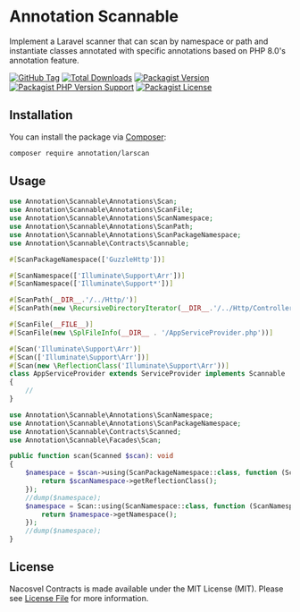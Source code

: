 # Annotation Scannable

Implement a Laravel scanner that can scan by namespace or path and instantiate classes annotated with specific annotations based on PHP 8.0's annotation feature.

[![GitHub Tag](https://img.shields.io/github/v/tag/dependencies-packagist/annotation-larscan)](https://github.com/dependencies-packagist/annotation-larscan/tags)
[![Total Downloads](https://img.shields.io/packagist/dt/annotation/larscan?style=flat-square)](https://packagist.org/packages/annotation/larscan)
[![Packagist Version](https://img.shields.io/packagist/v/annotation/larscan)](https://packagist.org/packages/annotation/larscan)
[![Packagist PHP Version Support](https://img.shields.io/packagist/php-v/annotation/larscan)](https://github.com/dependencies-packagist/annotation-larscan)
[![Packagist License](https://img.shields.io/github/license/dependencies-packagist/annotation-larscan)](https://github.com/dependencies-packagist/annotation-larscan)

## Installation

You can install the package via [Composer](https://getcomposer.org/):

```bash
composer require annotation/larscan
```

## Usage

```php
use Annotation\Scannable\Annotations\Scan;
use Annotation\Scannable\Annotations\ScanFile;
use Annotation\Scannable\Annotations\ScanNamespace;
use Annotation\Scannable\Annotations\ScanPath;
use Annotation\Scannable\Annotations\ScanPackageNamespace;
use Annotation\Scannable\Contracts\Scannable;

#[ScanPackageNamespace(['GuzzleHttp'])]

#[ScanNamespace(['Illuminate\Support\Arr'])]
#[ScanNamespace(['Illuminate\Support*'])]

#[ScanPath(__DIR__.'/../Http/')]
#[ScanPath(new \RecursiveDirectoryIterator(__DIR__.'/../Http/Controllers'))]

#[ScanFile(__FILE__)]
#[ScanFile(new \SplFileInfo(__DIR__ . '/AppServiceProvider.php'))]

#[Scan('Illuminate\Support\Arr')]
#[Scan(['Illuminate\Support\Arr'])]
#[Scan(new \ReflectionClass('Illuminate\Support\Arr'))]
class AppServiceProvider extends ServiceProvider implements Scannable
{
    //
}
```

```php
use Annotation\Scannable\Annotations\ScanNamespace;
use Annotation\Scannable\Annotations\ScanPackageNamespace;
use Annotation\Scannable\Contracts\Scanned;
use Annotation\Scannable\Facades\Scan;

public function scan(Scanned $scan): void
{
    $namespace = $scan->using(ScanPackageNamespace::class, function (ScanPackageNamespace $scanNamespace) {
        return $scanNamespace->getReflectionClass();
    });
    //dump($namespace);
    $namespace = Scan::using(ScanNamespace::class, function (ScanNamespace $namespace) {
        return $namespace->getNamespace();
    });
    //dump($namespace);
}
```

## License

Nacosvel Contracts is made available under the MIT License (MIT). Please see [License File](LICENSE) for more information.
